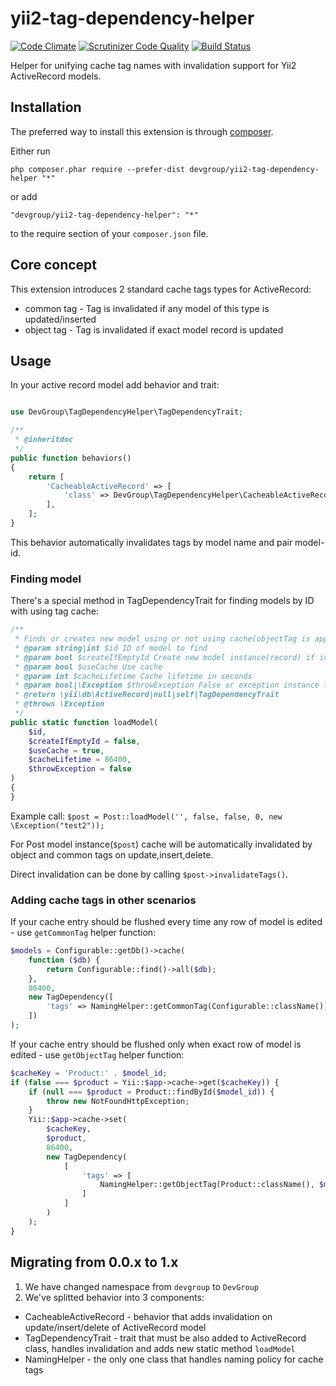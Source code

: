 yii2-tag-dependency-helper
==========================
[![Code Climate](https://codeclimate.com/github/DevGroup-ru/yii2-tag-dependency-helper/badges/gpa.svg)](https://codeclimate.com/github/DevGroup-ru/yii2-tag-dependency-helper)
[![Scrutinizer Code Quality](https://scrutinizer-ci.com/g/DevGroup-ru/yii2-tag-dependency-helper/badges/quality-score.png?b=master)](https://scrutinizer-ci.com/g/DevGroup-ru/yii2-tag-dependency-helper/?branch=master)
[![Build Status](https://scrutinizer-ci.com/g/DevGroup-ru/yii2-tag-dependency-helper/badges/build.png?b=master)](https://scrutinizer-ci.com/g/DevGroup-ru/yii2-tag-dependency-helper/build-status/master)


Helper for unifying cache tag names with invalidation support for Yii2 ActiveRecord models.

## Installation

The preferred way to install this extension is through [composer](http://getcomposer.org/download/).

Either run

```
php composer.phar require --prefer-dist devgroup/yii2-tag-dependency-helper "*"
```

or add

```
"devgroup/yii2-tag-dependency-helper": "*"
```

to the require section of your `composer.json` file.

## Core concept

This extension introduces 2 standard cache tags types for ActiveRecord:
- common tag - Tag is invalidated if any model of this type is updated/inserted
- object tag - Tag is invalidated if exact model record is updated

## Usage

In your active record model add behavior and trait:


``` php

use DevGroup\TagDependencyHelper\TagDependencyTrait;

/**
 * @inheritdoc
 */
public function behaviors()
{
    return [
        'CacheableActiveRecord' => [
            'class' => DevGroup\TagDependencyHelper\CacheableActiveRecord::className(),
        ],
    ];
}

```

This behavior automatically invalidates tags by model name and pair model-id.

### Finding model

There's a special method in TagDependencyTrait for finding models by ID with using tag cache:

```php
/**
 * Finds or creates new model using or not using cache(objectTag is applied, not commonTag!)
 * @param string|int $id ID of model to find
 * @param bool $createIfEmptyId Create new model instance(record) if id is empty
 * @param bool $useCache Use cache
 * @param int $cacheLifetime Cache lifetime in seconds
 * @param bool|\Exception $throwException False or exception instance to throw if model not found or (empty id AND createIfEmptyId==false)
 * @return \yii\db\ActiveRecord|null|self|TagDependencyTrait
 * @throws \Exception
 */
public static function loadModel(
    $id,
    $createIfEmptyId = false,
    $useCache = true,
    $cacheLifetime = 86400,
    $throwException = false
)
{
}
```

Example call: `$post = Post::loadModel('', false, false, 0, new \Exception("test2"));`

For Post model instance(`$post`) cache will be automatically invalidated by object and common tags on update,insert,delete.

Direct invalidation can be done by calling `$post->invalidateTags()`.

 
### Adding cache tags in other scenarios

If your cache entry should be flushed every time any row of model is edited - use `getCommonTag` helper function:

``` php
$models = Configurable::getDb()->cache(
    function ($db) {
        return Configurable::find()->all($db);
    },
    86400,
    new TagDependency([
        'tags' => NamingHelper::getCommonTag(Configurable::className()),
    ])
);
```

If your cache entry should be flushed only when exact row of model is edited - use `getObjectTag` helper function:

``` php
$cacheKey = 'Product:' . $model_id;
if (false === $product = Yii::$app->cache->get($cacheKey)) {
    if (null === $product = Product::findById($model_id)) {
        throw new NotFoundHttpException;
    }
    Yii::$app->cache->set(
        $cacheKey,
        $product,
        86400,
        new TagDependency(
            [
                'tags' => [
                    NamingHelper::getObjectTag(Product::className(), $model_id),
                ]
            ]
        )
    );
}

```


## Migrating from 0.0.x to 1.x

1. We have changed namespace from `devgroup` to `DevGroup`
2. We've splitted behavior into 3 components:

- CacheableActiveRecord - behavior that adds invalidation on update/insert/delete of ActiveRecord model
- TagDependencyTrait - trait that must be also added to ActiveRecord class, handles invalidation and adds new static method `loadModel`
- NamingHelper - the only one class that handles naming policy for cache tags

